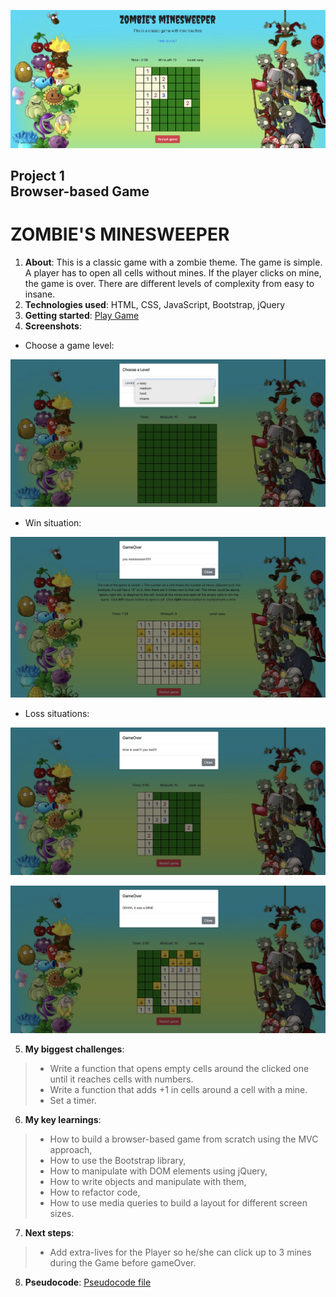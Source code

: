 ![Game image](img/GamePage.png)

## Project 1 <br> Browser-based Game

# **ZOMBIE'S MINESWEEPER**

1. **About**: This is a classic game with a zombie theme. The game is simple. A player has to open all cells without mines. If the player clicks on mine, the game is over. There are different levels of complexity from easy to insane.
2. **Technologies used**: HTML, CSS, JavaScript, Bootstrap, jQuery
3. **Getting started**: [Play Game](https://annabaranova.github.io/minesweeper_game/)
4. **Screenshots**: 
* Choose a game level: 

![Choose Level](img/chooseLevel.png)

* Win situation:

![Player win](img/winOver.png)

* Loss situations:

![Loss Time Over](img/timeOver.png)

![Loss Find Mine](img/mineOver.png)

5. **My biggest challenges**:

> * Write a function that opens empty cells around the clicked one until it reaches cells with numbers.
> * Write a function that adds +1 in cells around a cell with a mine.
> * Set a timer.

6. **My key learnings**:

> * How to build a browser-based game from scratch using the MVC approach,
> * How to use the Bootstrap library,
> * How to manipulate with DOM elements using jQuery,
> * How to write objects and manipulate with them,
> * How to refactor code,
> * How to use media queries to build a layout for different screen sizes.

7. **Next steps**: 

> * Add extra-lives for the Player so he/she can click up to 3 mines during the Game before gameOver.

8. **Pseudocode**: [Pseudocode file](pseudocode.md)